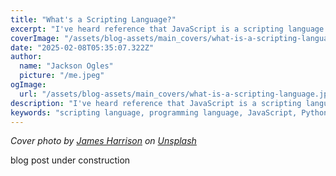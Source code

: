 ```yaml
---
title: "What's a Scripting Language?"
excerpt: "I've heard reference that JavaScript is a scripting language. What does that even mean? And what's the difference between that and other kinds of programming languages? In this post, I'll learn and explain what a scripting language is. Why people like it, and how it's used. Thanks for reading!"
coverImage: "/assets/blog-assets/main_covers/what-is-a-scripting-language.jpg"
date: "2025-02-08T05:35:07.322Z"
author:
  name: "Jackson Ogles"
  picture: "/me.jpeg"
ogImage:
  url: "/assets/blog-assets/main_covers/what-is-a-scripting-language.jpg"
description: "I've heard reference that JavaScript is a scripting language. What does that even mean? And what's the difference between that and other kinds of programming languages? In this post, I'll learn and explain what a scripting language is. Why people like it, and how it's used. Thanks for reading!"
keywords: "scripting language, programming language, JavaScript, Python, Ruby, PHP, Perl, Bash, Shell, Ruby, PHP, Perl, Bash, Shell"
---
```


*Cover photo by [James Harrison](https://unsplash.com/@jstrippa) on [Unsplash](https://unsplash.com/photos/vpOeXr5wmR4)*

blog post under construction

